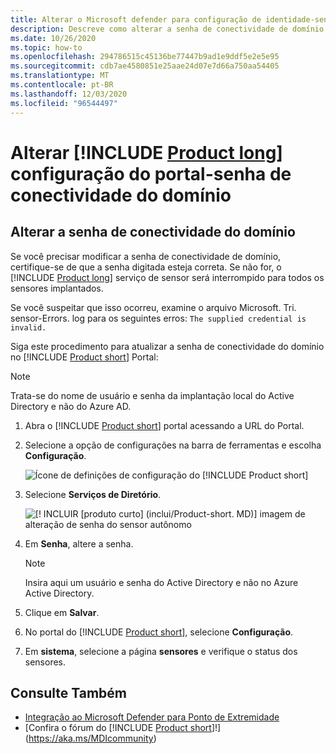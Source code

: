 ```yaml
---
title: Alterar o Microsoft defender para configuração de identidade-senha de conectividade do domínio
description: Descreve como alterar a senha de conectividade de domínio no sensor autônomo do Microsoft defender para identidade.
ms.date: 10/26/2020
ms.topic: how-to
ms.openlocfilehash: 294786515c45136be77447b9ad1e9ddf5e2e5e95
ms.sourcegitcommit: cdb7ae4580851e25aae24d07e7d66a750aa54405
ms.translationtype: MT
ms.contentlocale: pt-BR
ms.lasthandoff: 12/03/2020
ms.locfileid: "96544497"
---
```

# <a name="change-product-long-portal-configuration---domain-connectivity-password"></a>Alterar [!INCLUDE [Product long](includes/product-long.md)] configuração do portal-senha de conectividade do domínio

## <a name="change-the-domain-connectivity-password"></a>Alterar a senha de conectividade do domínio

Se você precisar modificar a senha de conectividade de domínio, certifique-se de que a senha digitada esteja correta. Se não for, o [!INCLUDE [Product long](includes/product-long.md)] serviço de sensor será interrompido para todos os sensores implantados.

Se você suspeitar que isso ocorreu, examine o arquivo Microsoft. Tri. sensor-Errors. log para os seguintes erros: `The supplied credential is invalid.`

Siga este procedimento para atualizar a senha de conectividade do domínio no [!INCLUDE [Product short](includes/product-short.md)] Portal:

> [!NOTE]
> Trata-se do nome de usuário e senha da implantação local do Active Directory e não do Azure AD.

1. Abra o [!INCLUDE [Product short](includes/product-short.md)] portal acessando a URL do Portal.

1. Selecione a opção de configurações na barra de ferramentas e escolha **Configuração**.

    ![Ícone de definições de configuração do [!INCLUDE [Product short](includes/product-short.md)]](media/config-menu.png)

1. Selecione **Serviços de Diretório**.

    ![[! INCLUIR [produto curto] (inclui/Product-short. MD)] imagem de alteração de senha do sensor autônomo](media/directory-services.png)

1. Em **Senha**, altere a senha.

    > [!NOTE]
    > Insira aqui um usuário e senha do Active Directory e não no Azure Active Directory.

1. Clique em **Salvar**.

1. No portal do [!INCLUDE [Product short](includes/product-short.md)], selecione **Configuração**.
1. Em **sistema**, selecione a página **sensores** e verifique o status dos sensores.

## <a name="see-also"></a>Consulte Também

- [Integração ao Microsoft Defender para Ponto de Extremidade](integrate-mde.md)
- [Confira o fórum do [!INCLUDE [Product short](includes/product-short.md)]!](https://aka.ms/MDIcommunity)
